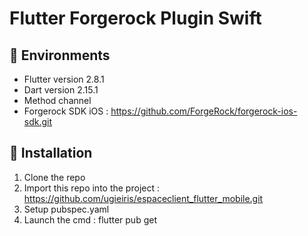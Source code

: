 # Flutter Forgerock Plugin Swift

## 🔬 Environments

* Flutter version 2.8.1
* Dart version 2.15.1
* Method channel
* Forgerock SDK iOS : https://github.com/ForgeRock/forgerock-ios-sdk.git

## 🔑 Installation

1. Clone the repo  
2. Import this repo into the project : https://github.com/ugieiris/espaceclient_flutter_mobile.git
3. Setup pubspec.yaml
4. Launch the cmd : flutter pub get 


